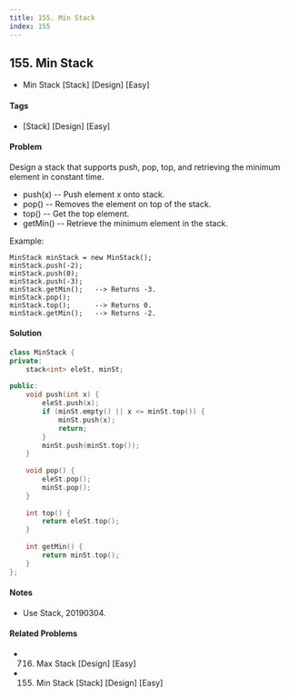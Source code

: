 ```yaml
---
title: 155. Min Stack
index: 155
---
```


## 155. Min Stack
- Min Stack [Stack] [Design] [Easy]

#### Tags
- [Stack] [Design] [Easy]

#### Problem
Design a stack that supports push, pop, top, and retrieving the minimum element in constant time.

- push(x) -- Push element x onto stack.
- pop() -- Removes the element on top of the stack.
- top() -- Get the top element.
- getMin() -- Retrieve the minimum element in the stack.

Example:

    MinStack minStack = new MinStack();
    minStack.push(-2);
    minStack.push(0);
    minStack.push(-3);
    minStack.getMin();   --> Returns -3.
    minStack.pop();
    minStack.top();      --> Returns 0.
    minStack.getMin();   --> Returns -2.

#### Solution
``` C++
class MinStack {
private:
    stack<int> eleSt, minSt;
    
public:
    void push(int x) {
        eleSt.push(x);
        if (minSt.empty() || x <= minSt.top()) {
            minSt.push(x);
            return;
        }
        minSt.push(minSt.top());
    }
    
    void pop() {
        eleSt.pop();
        minSt.pop();
    }
    
    int top() {
        return eleSt.top();
    }
    
    int getMin() {
        return minSt.top();
    }
};
```

#### Notes
- Use Stack, 20190304.

#### Related Problems
- 716. Max Stack [Design] [Easy]
- 155. Min Stack [Stack] [Design] [Easy]
